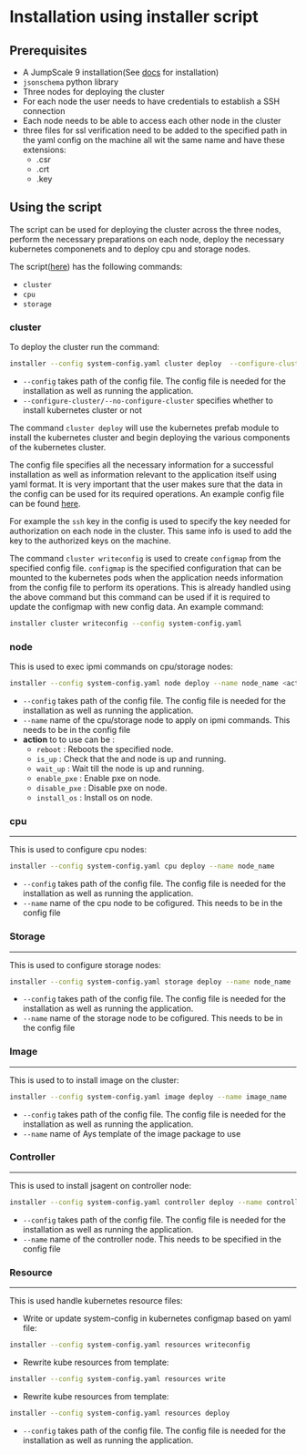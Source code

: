 # Installation using installer script

## Prerequisites

- A JumpScale 9 installation(See [docs](https://github.com/Jumpscale/bash) for installation)
- `jsonschema` python library
- Three nodes for deploying the cluster
- For each node the user needs to have credentials to establish a SSH connection
- Each node needs to be able to access each other node in the cluster
- three files for ssl verification need to be added to the  specified path in the yaml config on the machine all wit
  the same name and have these extensions:
  - .csr
  - .crt
  - .key

## Using the script

The script can be used for deploying the cluster across the three nodes, perform the necessary preparations on each node, deploy the necessary kubernetes componenets and to deploy cpu and storage nodes.

The script([here](../scripts/install/installer)) has the following commands:

- `cluster`
- `cpu`
- `storage`

### cluster

To deploy the cluster run the command:

```bash
installer --config system-config.yaml cluster deploy  --configure-cluster
```

- `--config` takes path of the config file. The config file is needed for the installation as well as running the application.
- `--configure-cluster/--no-configure-cluster` specifies whether to install kubernetes cluster or not

The command `cluster deploy` will use the kubernetes prefab module to install the kubernetes cluster and begin deploying the various components of the kubernetes cluster.

The config file specifies all the necessary information for a successful installation as well as information relevant to the application itself using yaml format. It is very important that the user makes sure that the data in the config can be used for its required operations.
An example config file can be found [here](../scripts/kubernetes/config/system-config.yaml).

For example the `ssh` key in the config is used to specify the key needed for authorization on each node in the cluster. This same info is used to add the key to the authorized keys on the machine.

The command `cluster writeconfig` is used to create `configmap` from the specified config file. `configmap` is the specified configuration that can be mounted to the kubernetes pods when the application needs information from the config file to perform its operations. This is already handled using the above command but this command can be used if it is required to update the configmap with new config data. An example command:

```bash
installer cluster writeconfig --config system-config.yaml
```


### node

This is used to exec ipmi commands on cpu/storage nodes:

```bash
installer --config system-config.yaml node deploy --name node_name <action>
```

- `--config` takes path of the config file. The config file is needed for the installation as well as running the application.
- `--name` name of the cpu/storage node to apply on ipmi commands. This needs to be in the config file
- **action** to to use can be :
    - `reboot` : Reboots the specified node.
    - `is_up` : Check that the and node is up and running.
    - `wait_up` : Wait till the node is up and running.
    - `enable_pxe` : Enable pxe on node.
    - `disable_pxe` : Disable pxe on node.
    - `install_os` : Install os on node.


### cpu
-------

This is used to configure cpu nodes:

```bash
installer --config system-config.yaml cpu deploy --name node_name
```
- `--config` takes path of the config file. The config file is needed for the installation as well as running the application.
- `--name` name of the cpu node to be cofigured. This needs to be in the config file


### **Storage**
-------

This is used to configure storage nodes:

```bash
installer --config system-config.yaml storage deploy --name node_name
```

- `--config` takes path of the config file. The config file is needed for the installation as well as running the application.
- `--name` name of the storage node to be cofigured. This needs to be in the config file

### **Image**
-------

This is used to to install image on the cluster:

```bash
installer --config system-config.yaml image deploy --name image_name
```
- `--config` takes path of the config file. The config file is needed for the installation as well as running the application.
- `--name` name of Ays template of the image package to use



### **Controller**
-------

This is used to install jsagent on controller node:

```bash
installer --config system-config.yaml controller deploy --name controller_node_hostname
```

- `--config` takes path of the config file. The config file is needed for the installation as well as running the application.
- `--name` name of the controller node. This needs to be specified in the config file


### **Resource**
-------

This is used handle kubernetes resource files:

 - Write or update system-config in kubernetes configmap based on yaml file:
```bash
installer --config system-config.yaml resources writeconfig
```

 - Rewrite kube resources from template:
```bash
installer --config system-config.yaml resources write
```

 - Rewrite kube resources from template:
```bash
installer --config system-config.yaml resources deploy
```

- `--config` takes path of the config file. The config file is needed for the installation as well as running the application.